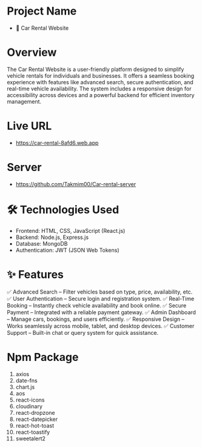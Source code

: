 # Project Name

- 🚗 Car Rental Website

# Overview

The Car Rental Website is a user-friendly platform designed to simplify vehicle rentals for individuals and businesses. It offers a seamless booking experience with features like advanced search, secure authentication, and real-time vehicle availability. The system includes a responsive design for accessibility across devices and a powerful backend for efficient inventory management.

# Live URL

- https://car-rental-8afd6.web.app

# Server 
- https://github.com/Takmim00/Car-rental-server

# 🛠 Technologies Used
- Frontend: HTML, CSS, JavaScript (React.js)
- Backend: Node.js, Express.js
- Database: MongoDB
- Authentication: JWT (JSON Web Tokens)
# ✨ Features

✅ Advanced Search – Filter vehicles based on type, price, availability, etc.
✅ User Authentication – Secure login and registration system.
✅ Real-Time Booking – Instantly check vehicle availability and book online.
✅ Secure Payment – Integrated with a reliable payment gateway.
✅ Admin Dashboard – Manage cars, bookings, and users efficiently.
✅ Responsive Design – Works seamlessly across mobile, tablet, and desktop devices.
✅ Customer Support – Built-in chat or query system for quick assistance.

# Npm Package

1. axios
2. date-fns
3. chart.js
4. aos
5. react-icons
6. cloudinary
7. react-dropzone
8. react-datepicker
9. react-hot-toast
10. react-toastify
11. sweetalert2
